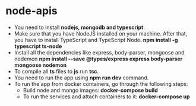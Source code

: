 # node-apis


* You need to install **nodejs, mongodb and typescript**.
* Make sure that you have NodeJS installed on your machine. After that, you have to install TypeScript and TypeScript Node.
    **npm install -g typescript ts-node**
* Install all the dependencies like express, body-parser, mongoose and nodemon
    **npm install --save @types/express express body-parser mongoose nodemon**
* To compile all **ts** files to **js** run **tsc**.
* You need to run the app using **npm run dev** command.
* To run the app from docker containers, go through the following steps:
  - Build node and mongo images: **docker-compose build**
  - To run the services and attach containers to it: **docker-compose up**

